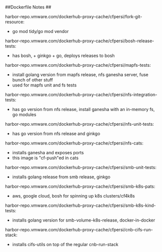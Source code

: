 ##Dockerfile Notes ##

harbor-repo.vmware.com/dockerhub-proxy-cache/cfpersi/fork-git-resource:
 - go mod tidy/go mod vendor

harbor-repo.vmware.com/dockerhub-proxy-cache/cfpersi/bosh-release-tests:
 - has bosh, + ginkgo + go, deploys releases to bosh

harbor-repo.vmware.com/dockerhub-proxy-cache/cfpersi/mapfs-tests:
 - install golang version from mapfs release, nfs ganesha server, fuse bunch of other stuff
 - used for mapfs unit and fs tests

harbor-repo.vmware.com/dockerhub-proxy-cache/cfpersi/nfs-integration-tests:
 - has go version from nfs release, install ganesha with an in-memory fs, go modules

harbor-repo.vmware.com/dockerhub-proxy-cache/cfpersi/nfs-unit-tests:
 - has go version from nfs release and ginkgo

harbor-repo.vmware.com/dockerhub-proxy-cache/cfpersi/nfs-cats:
 - installs ganesha and exposes ports
 - this image is "cf-push"ed in cats

harbor-repo.vmware.com/dockerhub-proxy-cache/cfpersi/smb-unit-tests:
 - installs golang release from smb release, ginkgo

harbor-repo.vmware.com/dockerhub-proxy-cache/cfpersi/smb-k8s-pats:
 - aws, google cloud, bosh for spinning up k8s clusters/cf4k8s

harbor-repo.vmware.com/dockerhub-proxy-cache/cfpersi/smb-k8s-kind-tests:
 - installs golang version for smb-volume-k8s-release, docker-in-docker

harbor-repo.vmware.com/dockerhub-proxy-cache/cfpersi/cnb-cifs-run-stack:
 - installs cifs-utils on top of the regular cnb-run-stack

